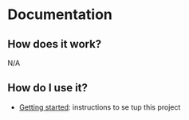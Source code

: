 # Documentation

## How does it work?

N/A

## How do I use it?

- [Getting started](getting_started.md): instructions to se tup this project
